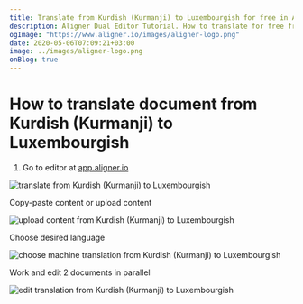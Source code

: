 ```yaml
---
title: Translate from Kurdish (Kurmanji) to Luxembourgish for free in Aligner Editor
description: Aligner Dual Editor Tutorial. How to translate for free from Kurdish (Kurmanji) to Luxembourgish. Aligner is multilingual document management platform. 
ogImage: "https://www.aligner.io/images/aligner-logo.png"
date: 2020-05-06T07:09:21+03:00
image: ../images/aligner-logo.png
onBlog: true
---
```


# How to translate document from Kurdish (Kurmanji) to Luxembourgish

1. Go to editor at [app.aligner.io](https://app.aligner.io "Aligner App web page")

![translate from Kurdish (Kurmanji) to Luxembourgish](../aligner-blank-editor.png "translate from Kurdish (Kurmanji) to Luxembourgish")

Copy-paste content or upload content

![upload content from Kurdish (Kurmanji) to Luxembourgish](../aligner-uploaded-document.png "upload content from Kurdish (Kurmanji) to Luxembourgish")

Choose desired language

![choose machine translation from Kurdish (Kurmanji) to Luxembourgish](../aligner-language-dropdown.png "choose machine translation from Kurdish (Kurmanji) to Luxembourgish")

Work and edit 2 documents in parallel

![edit translation from Kurdish (Kurmanji) to Luxembourgish](../aligner-double-sitded-editor.png "edit translation from Kurdish (Kurmanji) to Luxembourgish")

